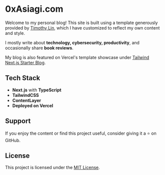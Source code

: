 # 0xAsiagi.com

Welcome to my personal blog! This site is built using a template generously provided by [Timothy Lin](https://github.com/timlrx/tailwind-nextjs-starter-blog), which I have customized to reflect my own content and style.  

I mostly write about **technology, cybersecurity, productivity**, and occasionally share **book reviews**.  

My blog is also featured on Vercel's template showcase under [Tailwind Next.js Starter Blog](https://vercel.com/templates/next.js/tailwind-css-starter-blog).  

## Tech Stack

- **Next.js** with **TypeScript**  
- **TailwindCSS**  
- **ContentLayer**  
- **Deployed on Vercel**  

## Support

If you enjoy the content or find this project useful, consider giving it a ⭐ on GitHub.  

## License

This project is licensed under the [MIT License](https://github.com/timlrx/tailwind-nextjs-starter-blog).  
